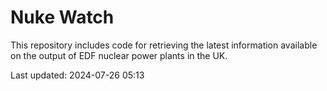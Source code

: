 # Nuke Watch

This repository includes code for retrieving the latest information available on the output of EDF nuclear power plants in the UK.

Last updated: 2024-07-26 05:13